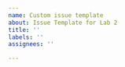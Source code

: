 ```yaml
---
name: Custom issue template
about: Issue Template for Lab 2
title: ''
labels: ''
assignees: ''

---
```



